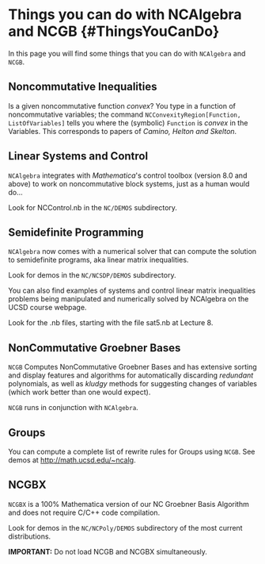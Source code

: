 # Things you can do with NCAlgebra and NCGB {#ThingsYouCanDo}

In this page you will find some things that you can do with
`NCAlgebra` and `NCGB`.

## Noncommutative Inequalities

Is a given noncommutative function *convex*? You type in a function of noncommutative variables; the command `NCConvexityRegion[Function, ListOfVariables]` tells you where the (symbolic) `Function` is *convex* in the Variables. This corresponds to papers of *Camino, Helton and Skelton*.

## Linear Systems and Control

`NCAlgebra` integrates with *Mathematica*'s control toolbox (version 8.0 and above) to work on noncommutative block systems, just as a human would do...

Look for NCControl.nb in the `NC/DEMOS` subdirectory.

## Semidefinite Programming

`NCAlgebra` now comes with a numerical solver that can compute the solution to semidefinite programs, aka linear matrix inequalities.

Look for demos in the `NC/NCSDP/DEMOS` subdirectory.

You can also find examples of systems and control linear matrix inequalities problems being manipulated and numerically solved by NCAlgebra on the UCSD course webpage.

Look for the .nb files, starting with the file sat5.nb at Lecture 8.

## NonCommutative Groebner Bases

`NCGB` Computes NonCommutative Groebner Bases and has extensive
sorting and display features and algorithms for automatically
discarding *redundant* polynomials, as well as *kludgy* methods for
suggesting changes of variables (which work better than one would
expect).

`NCGB` runs in conjunction with `NCAlgebra`.

## Groups

You can compute a complete list of rewrite rules for Groups using
`NCGB`. See demos at http://math.ucsd.edu/~ncalg.

## NCGBX

`NCGBX` is a 100% Mathematica version of our NC Groebner Basis
Algorithm and does not require C/C++ code compilation.

Look for demos in the `NC/NCPoly/DEMOS` subdirectory of the most
current distributions.

**IMPORTANT:** Do not load NCGB and NCGBX simultaneously.

